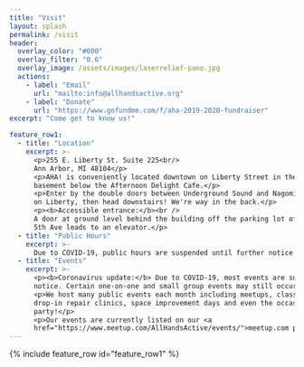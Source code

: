 ```yaml
---
title: "Visit"
layout: splash
permalink: /visit
header:
  overlay_color: "#000"
  overlay_filter: "0.6"
  overlay_image: /assets/images/laserrelief-pano.jpg
  actions:
    - label: "Email"
      url: "mailto:info@allhandsactive.org"
    - label: "Donate"
      url: "https://www.gofundme.com/f/aha-2019-2020-fundraiser"
excerpt: "Come get to know us!"

feature_row1:
  - title: "Location"
    excerpt: >-
      <p>255 E. Liberty St. Suite 225<br/>
      Ann Arbor, MI 48104</p>
      <p>AHA! is conveniently located downtown on Liberty Street in the
      basement below the Afternoon Delight Cafe.</p>
      <p>Enter by the double doors between Underground Sound and Nagomi Sushi
      on Liberty, then head downstairs! We're way in the back.</p>
      <p><b>Accessible entrance:</b><br />
      A door at ground level behind the building off the parking lot off N
      5th Ave leads to an elevator.</p>
  - title: "Public Hours"
    excerpt: >-
      Due to COVID-19, public hours are suspended until further notice.
  - title: "Events"
    excerpt: >-
      <p><b>Coronavirus update:</b> Due to COVID-19, most events are suspended until further
      notice. Certain one-on-one and small group events may still occur. Contact event organizers for details.</p>
      <p>We host many public events each month including meetups, classes,
      drop-in repair clinics, space improvement days and even the occasional
      party!</p>
      <p>Our events are currently listed on our <a
      href="https://www.meetup.com/AllHandsActive/events/">meetup.com page</a>. Find one that interests you!</p>
---
```


{% include feature_row id="feature_row1" %}
